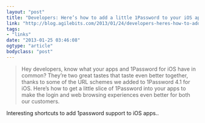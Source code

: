 ```yaml
---
layout: "post"
title: "Developers: Here’s how to add a little 1Password to your iOS apps"
link: "http://blog.agilebits.com/2013/01/24/developers-heres-how-to-add-a-little-1password-to-your-ios-apps/"
tags: 
- "links"
date: "2013-01-25 03:46:08"
ogtype: "article"
bodyclass: "post"
---
```


> Hey developers, know what your apps and 1Password for iOS have in common? They’re two great tastes that taste even better together, thanks to some of the URL schemes we added to 1Password 4.1 for iOS. Here’s how to get a little slice of 1Password into your apps to make the login and web browsing experiences even better for both our customers.

Interesting shortcuts to add 1password support to iOS apps..